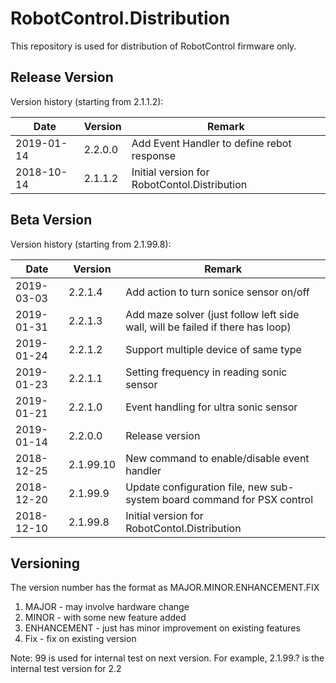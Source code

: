 # RobotControl.Distribution

This repository is used for distribution of RobotControl firmware only.

## Release Version

Version history (starting from 2.1.1.2):

| Date | Version | Remark |
| ------ | ------ | ------ |
| 2019-01-14 | 2.2.0.0 | Add Event Handler to define rebot response |
| 2018-10-14 | 2.1.1.2 | Initial version for RobotContol.Distribution |


## Beta Version 

Version history (starting from 2.1.99.8):

| Date | Version | Remark |
| ------ | ------ | ------ |
| 2019-03-03 | 2.2.1.4 | Add action to turn sonice sensor on/off |
| 2019-01-31 | 2.2.1.3 | Add maze solver (just follow left side wall, will be failed if there has loop) |
| 2019-01-24 | 2.2.1.2 | Support multiple device of same type |
| 2019-01-23 | 2.2.1.1 | Setting frequency in reading sonic sensor |
| 2019-01-21 | 2.2.1.0 | Event handling for ultra sonic sensor |
| 2019-01-14 | 2.2.0.0 | Release version |
| 2018-12-25 | 2.1.99.10 | New command to enable/disable event handler |
| 2018-12-20 | 2.1.99.9 | Update configuration file, new sub-system board command for PSX control |
| 2018-12-10 | 2.1.99.8 | Initial version for RobotContol.Distribution |


## Versioning

The version number has the format as MAJOR.MINOR.ENHANCEMENT.FIX
1. MAJOR - may involve hardware change
2. MINOR - with some new feature added
3. ENHANCEMENT - just has minor improvement on existing features
4. Fix - fix on existing version

Note: 99 is used for internal test on next version.
For example, 2.1.99.? is the internal test version for 2.2
